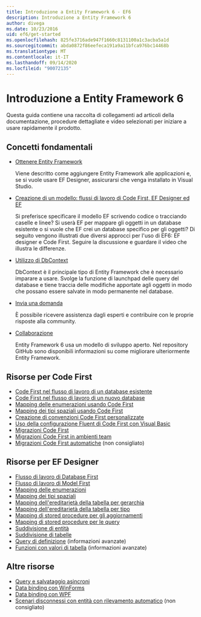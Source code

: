```yaml
---
title: Introduzione a Entity Framework 6 - EF6
description: Introduzione a Entity Framework 6
author: divega
ms.date: 10/23/2016
uid: ef6/get-started
ms.openlocfilehash: 825fe3716ade947f1660c8131100a1c3acba5a1d
ms.sourcegitcommit: abda0872f86eefeca191a9a11bfca976bc14468b
ms.translationtype: MT
ms.contentlocale: it-IT
ms.lasthandoff: 09/14/2020
ms.locfileid: "90072135"
---
```

# <a name="get-started-with-entity-framework-6"></a>Introduzione a Entity Framework 6

Questa guida contiene una raccolta di collegamenti ad articoli della documentazione, procedure dettagliate e video selezionati per iniziare a usare rapidamente il prodotto.

## <a name="fundamentals"></a>Concetti fondamentali

* [Ottenere Entity Framework](xref:ef6/fundamentals/install)

  Viene descritto come aggiungere Entity Framework alle applicazioni e, se si vuole usare EF Designer, assicurarsi che venga installato in Visual Studio.

* [Creazione di un modello: flussi di lavoro di Code First, EF Designer ed EF](xref:ef6/modeling/index)

  Si preferisce specificare il modello EF scrivendo codice o tracciando caselle e linee?
Si userà EF per mappare gli oggetti in un database esistente o si vuole che EF crei un database specifico per gli oggetti?
Di seguito vengono illustrati due diversi approcci per l'uso di EF6: EF designer e Code First.
Seguire la discussione e guardare il video che illustra le differenze.

* [Utilizzo di DbContext](xref:ef6/fundamentals/working-with-dbcontext)

  DbContext è il principale tipo di Entity Framework che è necessario imparare a usare. Svolge la funzione di launchpad delle query del database e tiene traccia delle modifiche apportate agli oggetti in modo che possano essere salvate in modo permanente nel database.

* [Invia una domanda](xref:ef6/resources/get-help)

  È possibile ricevere assistenza dagli esperti e contribuire con le proprie risposte alla community.

* [Collaborazione](https://github.com/aspnet/EntityFramework6/)

  Entity Framework 6 usa un modello di sviluppo aperto. Nel repository GitHub sono disponibili informazioni su come migliorare ulteriormente Entity Framework.

## <a name="code-first-resources"></a>Risorse per Code First

  - [Code First nel flusso di lavoro di un database esistente](xref:ef6/modeling/code-first/workflows/existing-database)
  - [Code First nel flusso di lavoro di un nuovo database](xref:ef6/modeling/code-first/workflows/new-database)
  - [Mapping delle enumerazioni usando Code First](xref:ef6/modeling/code-first/data-types/enums)
  - [Mapping dei tipi spaziali usando Code First](xref:ef6/modeling/code-first/data-types/spatial)
  - [Creazione di convenzioni Code First personalizzate](xref:ef6/modeling/code-first/conventions/custom)
  - [Uso della configurazione Fluent di Code First con Visual Basic](xref:ef6/modeling/code-first/fluent/vb)
  - [Migrazioni Code First](xref:ef6/modeling/code-first/migrations/index)
  - [Migrazioni Code First in ambienti team](xref:ef6/modeling/code-first/migrations/teams)
  - [Migrazioni Code First automatiche](xref:ef6/modeling/code-first/migrations/automatic) (non consigliato)

## <a name="ef-designer-resources"></a>Risorse per EF Designer
  - [Flusso di lavoro di Database First](xref:ef6/modeling/designer/workflows/database-first)
  - [Flusso di lavoro di Model First](xref:ef6/modeling/designer/workflows/model-first)
  - [Mapping delle enumerazioni](xref:ef6/modeling/designer/data-types/enums)
  - [Mapping dei tipi spaziali](xref:ef6/modeling/designer/data-types/spatial)
  - [Mapping dell'ereditarietà della tabella per gerarchia](xref:ef6/modeling/designer/inheritance/tph)
  - [Mapping dell'ereditarietà della tabella per tipo](xref:ef6/modeling/designer/inheritance/tpt)
  - [Mapping di stored procedure per gli aggiornamenti](xref:ef6/modeling/designer/stored-procedures/cud)
  - [Mapping di stored procedure per le query](xref:ef6/modeling/designer/stored-procedures/query)
  - [Suddivisione di entità](xref:ef6/modeling/designer/entity-splitting)
  - [Suddivisione di tabelle](xref:ef6/modeling/designer/table-splitting)
  - [Query di definizione](xref:ef6/modeling/designer/advanced/defining-query) (informazioni avanzate)
  - [Funzioni con valori di tabella](xref:ef6/modeling/designer/advanced/tvfs) (informazioni avanzate)

## <a name="other-resources"></a>Altre risorse
  - [Query e salvataggio asincroni](xref:ef6/fundamentals/async)
  - [Data binding con WinForms](xref:ef6/fundamentals/databinding/winforms)
  - [Data binding con WPF](xref:ef6/fundamentals/databinding/wpf)
  - [Scenari disconnessi con entità con rilevamento automatico](xref:ef6/fundamentals/disconnected-entities/self-tracking-entities/walkthrough) (non consigliato)
